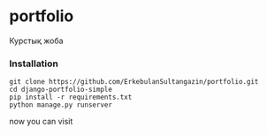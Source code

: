 # portfolio
Курстық жоба

### Installation

```
git clone https://github.com/ErkebulanSultangazin/portfolio.git
cd django-portfolio-simple
pip install -r requirements.txt
python manage.py runserver
```

now you can visit <a href="http://localhost:8000">

